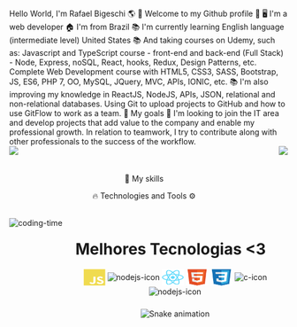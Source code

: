<div>Hello World, I'm Rafael Bigeschi 🌎
🚀 Welcome to my Github profile 🙌
🖥️ I'm a web developer
🏠 I'm from Brazil
📚 I'm currently learning English language (intermediate level) United States
📚 And taking courses on Udemy, such as:
Javascript and TypeScript course - front-end and back-end (Full Stack) - Node, Express, noSQL, React, hooks, Redux, Design Patterns, etc.
Complete Web Development course with HTML5, CSS3, SASS, Bootstrap, JS, ES6, PHP 7, OO, MySQL, JQuery, MVC, APIs, IONIC, etc.
📚 I'm also improving my knowledge in ReactJS, NodeJS, APIs, JSON, relational and non-relational databases. Using Git to upload projects to GitHub and how to use GitFlow to work as a team.
🤝 My goals
🚀 I'm looking to join the IT area and develop projects that add value to the company and enable my professional growth. In relation to teamwork, I try to contribute along with other professionals to the success of the workflow.
</div>
<div>
  <img height="180em" src="https://github-readme-stats.vercel.app/api?username=juanfsouza&show_icons=true&theme=great-gatsby&include_all_commits=true&count_private=true"/>
  <img align="right" height="180em" src="https://github-readme-stats.vercel.app/api/top-langs/?username=juanfsouza&layout=compact&langs_count=16&theme=great-gatsby"/>
</div>
<br>
<div  align="center">

🔨 My skills

🔥 Technologies and Tools ⚙️

  <div style="display: inline_block"><br>
    <img align="left" height="250" alt="coding-time" src="code.gif">
    <h1 align="center">Melhores Tecnologias <3</h1>
    <img align="center" height="30" width="40" alt="js-icon"  src="https://raw.githubusercontent.com/devicons/devicon/master/icons/javascript/javascript-plain.svg">
    <img align="center" height="30" width="40" alt="nodejs-icon" src="https://cdn.jsdelivr.net/gh/devicons/devicon/icons/typescript/typescript-original.svg">
    <img align="center" height="30" width="40" alt="react-icon" src="https://raw.githubusercontent.com/devicons/devicon/master/icons/react/react-original.svg">
    <img align="center" height="30" width="40" alt="html-icon" src="https://raw.githubusercontent.com/devicons/devicon/master/icons/html5/html5-original.svg">
    <img align="center" height="30" width="40" alt="css-icon" src="https://raw.githubusercontent.com/devicons/devicon/master/icons/css3/css3-original.svg">
    <img align="center" height="30" width="40" alt="c-icon" src="https://cdn.jsdelivr.net/gh/devicons/devicon/icons/php/php-original.svg">
    <img align="center" height="30" width="40" alt="nodejs-icon" src="https://cdn.jsdelivr.net/gh/devicons/devicon/icons/figma/figma-original.svg">
   </div>
 
 ###
  
![Snake animation](https://github.com/LuigiGF/LuigiGF/blob/output/github-contribution-grid-snake.svg)




